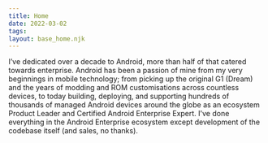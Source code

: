 ```yaml
---
title: Home
date: 2022-03-02
tags:
layout: base_home.njk
---
```


I’ve dedicated over a decade to Android, more than half of that catered towards enterprise. Android has been a passion of mine from my very beginnings in mobile technology; from picking up the original G1 (Dream) and the years of modding and ROM customisations across countless devices, to today building, deploying, and supporting hundreds of thousands of managed Android devices around the globe as an ecosystem Product Leader and Certified Android Enterprise Expert. I've done everything in the Android Enterprise ecosystem except development of the codebase itself (and sales, no thanks).